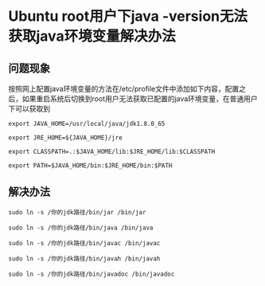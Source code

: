 # Ubuntu root用户下java -version无法获取java环境变量解决办法

## 问题现象

​	按照网上配置java环境变量的方法在/etc/profile文件中添加如下内容，配置之后，如果重启系统后切换到root用户无法获取已配置的java环境变量，在普通用户下可以获取到

```shell
export JAVA_HOME=/usr/local/java/jdk1.8.0_65

export JRE_HOME=${JAVA_HOME}/jre

export CLASSPATH=.:$JAVA_HOME/lib:$JRE_HOME/lib:$CLASSPATH

export PATH=$JAVA_HOME/bin:$JRE_HOME/bin:$PATH
```
## 解决办法
<!--more-->
```shell
sudo ln -s /你的jdk路径/bin/jar /bin/jar 

sudo ln -s /你的jdk路径/bin/java /bin/java 

sudo ln -s /你的jdk路径/bin/javac /bin/javac 

sudo ln -s /你的jdk路径/bin/javah /bin/javah 

sudo ln -s /你的jdk路径/bin/javadoc /bin/javadoc
```

